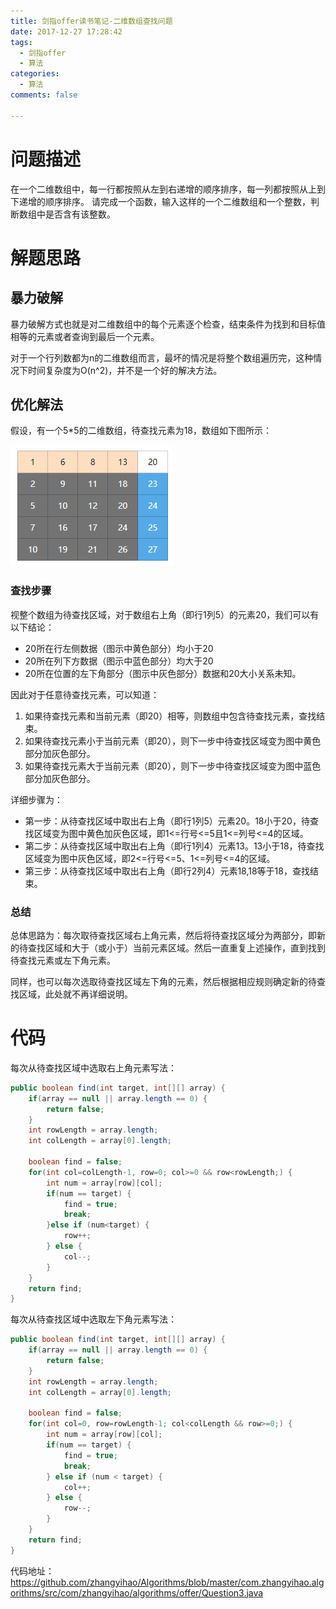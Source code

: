 ```yaml
---
title: 剑指offer读书笔记-二维数组查找问题
date: 2017-12-27 17:28:42
tags:
  - 剑指offer
  - 算法
categories:
  - 算法
comments: false

---
```


# 问题描述 #

在一个二维数组中，每一行都按照从左到右递增的顺序排序，每一列都按照从上到下递增的顺序排序。
请完成一个函数，输入这样的一个二维数组和一个整数，判断数组中是否含有该整数。

<!--more-->

# 解题思路 #

## 暴力破解 ##

暴力破解方式也就是对二维数组中的每个元素逐个检查，结束条件为找到和目标值相等的元素或者查询到最后一个元素。

对于一个行列数都为n的二维数组而言，最坏的情况是将整个数组遍历完，这种情况下时间复杂度为O(n^2)，并不是一个好的解决方法。

## 优化解法 ##

假设，有一个5*5的二维数组，待查找元素为18，数组如下图所示：

<img src="illustrations/201712/2017120001.png" />

### 查找步骤 ###

视整个数组为待查找区域，对于数组右上角（即行1列5）的元素20，我们可以有以下结论：

- 20所在行左侧数据（图示中黄色部分）均小于20
- 20所在列下方数据（图示中蓝色部分）均大于20
- 20所在位置的左下角部分（图示中灰色部分）数据和20大小关系未知。

因此对于任意待查找元素，可以知道：

1. 如果待查找元素和当前元素（即20）相等，则数组中包含待查找元素，查找结束。
2. 如果待查找元素小于当前元素（即20），则下一步中待查找区域变为图中黄色部分加灰色部分。
3. 如果待查找元素大于当前元素（即20），则下一步中待查找区域变为图中蓝色部分加灰色部分。 

详细步骤为：

- 第一步：从待查找区域中取出右上角（即行1列5）元素20。18小于20，待查找区域变为图中黄色加灰色区域，即1<=行号<=5且1<=列号<=4的区域。
- 第二步：从待查找区域中取出右上角（即行1列4）元素13。13小于18，待查找区域变为图中灰色区域，即2<=行号<=5、1<=列号<=4的区域。
- 第三步：从待查找区域中取出右上角（即行2列4）元素18,18等于18，查找结束。

### 总结 ###

总体思路为：每次取待查找区域右上角元素，然后将待查找区域分为两部分，即新的待查找区域和大于（或小于）当前元素区域。然后一直重复上述操作，直到找到待查找元素或左下角元素。

同样，也可以每次选取待查找区域左下角的元素，然后根据相应规则确定新的待查找区域，此处就不再详细说明。

# 代码 #

每次从待查找区域中选取右上角元素写法：

```java
public boolean find(int target, int[][] array) {
	if(array == null || array.length == 0) {
		return false;
	}
	int rowLength = array.length;
	int colLength = array[0].length;
	
	boolean find = false;
	for(int col=colLength-1, row=0; col>=0 && row<rowLength;) {
		int num = array[row][col];
		if(num == target) {
			find = true;
			break;
		}else if (num<target) {
			row++;
		} else {
			col--;
		}
	}
	return find;
}
```
每次从待查找区域中选取左下角元素写法：

```java
public boolean find(int target, int[][] array) {
	if(array == null || array.length == 0) {
		return false;
	}
	int rowLength = array.length;
	int colLength = array[0].length;
	
	boolean find = false;
	for(int col=0, row=rowLength-1; col<colLength && row>=0;) {
		int num = array[row][col];
		if(num == target) {
			find = true;
			break;
		} else if (num < target) {
			col++;
		} else {
			row--;
		}
	}
	return find;
}
```

代码地址：
https://github.com/zhangyihao/Algorithms/blob/master/com.zhangyihao.algorithms/src/com/zhangyihao/algorithms/offer/Question3.java